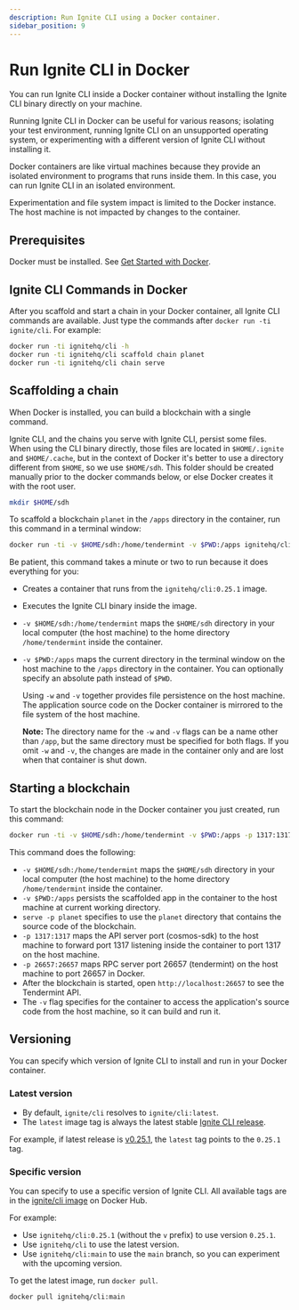 ```yaml
---
description: Run Ignite CLI using a Docker container.
sidebar_position: 9
---
```


# Run Ignite CLI in Docker

You can run Ignite CLI inside a Docker container without installing the Ignite CLI binary directly on your machine.

Running Ignite CLI in Docker can be useful for various reasons; isolating your test environment, running Ignite CLI on
an unsupported operating system, or experimenting with a different version of Ignite CLI without installing it.

Docker containers are like virtual machines because they provide an isolated environment to programs that runs inside
them. In this case, you can run Ignite CLI in an isolated environment.

Experimentation and file system impact is limited to the Docker instance. The host machine is not impacted by changes to
the container.

## Prerequisites

Docker must be installed. See [Get Started with Docker](https://www.docker.com/get-started).

## Ignite CLI Commands in Docker

After you scaffold and start a chain in your Docker container, all Ignite CLI commands are available. Just type the
commands after `docker run -ti ignite/cli`. For example:

```bash
docker run -ti ignitehq/cli -h
docker run -ti ignitehq/cli scaffold chain planet
docker run -ti ignitehq/cli chain serve
```

## Scaffolding a chain

When Docker is installed, you can build a blockchain with a single command.

Ignite CLI, and the chains you serve with Ignite CLI, persist some files.
When using the CLI binary directly, those files are located in `$HOME/.ignite`
and `$HOME/.cache`, but in the context of Docker it's better to use a directory different from `$HOME`, so we
use `$HOME/sdh`. This folder should be created
manually prior to the docker commands below, or else Docker creates it with the
root user.

```bash
mkdir $HOME/sdh
```

To scaffold a blockchain `planet` in the `/apps` directory in the container, run this command in a terminal window:

```bash
docker run -ti -v $HOME/sdh:/home/tendermint -v $PWD:/apps ignitehq/cli:0.25.1 scaffold chain planet
```

Be patient, this command takes a minute or two to run because it does everything for you:

- Creates a container that runs from the `ignitehq/cli:0.25.1` image.
- Executes the Ignite CLI binary inside the image.
- `-v $HOME/sdh:/home/tendermint` maps the `$HOME/sdh` directory in your local computer (the host machine) to the home
  directory `/home/tendermint` inside the container.
- `-v $PWD:/apps` maps the current directory in the terminal window on the host machine to the `/apps` directory in the
  container. You can optionally specify an absolute path instead of `$PWD`.

  Using `-w` and `-v` together provides file persistence on the host machine. The application source code on the Docker
  container is mirrored to the file system of the host machine.

  **Note:** The directory name for the `-w` and `-v` flags can be a name other than `/app`, but the same directory must
  be specified for both flags. If you omit `-w` and `-v`, the changes are made in the container only and are lost when
  that container is shut down.

## Starting a blockchain

To start the blockchain node in the Docker container you just created, run this command:

```bash
docker run -ti -v $HOME/sdh:/home/tendermint -v $PWD:/apps -p 1317:1317 -p 26657:26657 ignitehq/cli:0.25.1 chain serve -p planet
```

This command does the following:

- `-v $HOME/sdh:/home/tendermint` maps the `$HOME/sdh` directory in your local computer (the host machine) to the home
  directory `/home/tendermint` inside the container.
- `-v $PWD:/apps` persists the scaffolded app in the container to the host machine at current working directory.
- `serve -p planet` specifies to use the `planet` directory that contains the source code of the blockchain.
- `-p 1317:1317` maps the API server port (cosmos-sdk) to the host machine to forward port 1317 listening inside the
  container to port 1317 on the host machine.
- `-p 26657:26657` maps RPC server port 26657 (tendermint) on the host machine to port 26657 in Docker.
- After the blockchain is started, open `http://localhost:26657` to see the Tendermint API.
- The `-v` flag specifies for the container to access the application's source code from the host machine, so it can
  build and run it.

## Versioning

You can specify which version of Ignite CLI to install and run in your Docker container.

### Latest version

- By default, `ignite/cli` resolves to `ignite/cli:latest`.
- The `latest` image tag is always the latest stable [Ignite CLI release](https://github.com/ignite/cli/releases).

For example, if latest release is [v0.25.1](https://github.com/ignite/cli/releases/tag/v0.25.1), the `latest` tag points
to the `0.25.1` tag.

### Specific version

You can specify to use a specific version of Ignite CLI. All available tags are in
the [ignite/cli image](https://hub.docker.com/r/ignite/cli/tags?page=1&ordering=last_updated) on Docker Hub.

For example:

- Use `ignitehq/cli:0.25.1` (without the `v` prefix) to use version `0.25.1`.
- Use `ignitehq/cli` to use the latest version.
- Use `ignitehq/cli:main` to use the `main` branch, so you can experiment with the upcoming version.

To get the latest image, run `docker pull`.

```bash
docker pull ignitehq/cli:main
```
